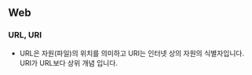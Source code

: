 Web
------------
### URL, URI
* URL은 자원(파일)의 위치를 의미하고 URI는 인터넷 상의 자원의 식별자입니다. URI가 URL보다 상위 개념 입니다.
